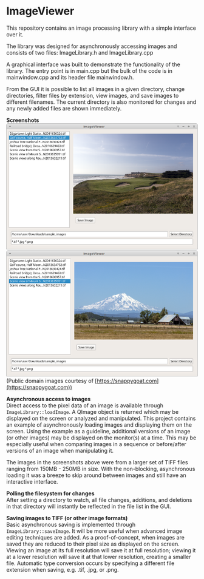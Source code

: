 # ImageViewer
This repository contains an image processing library with a simple interface over it.

The library was designed for asynchronously accessing images and consists of two files: ImageLibrary.h and ImageLibrary.cpp

A graphical interface was built to demonstrate the functionality of the library. The entry point is in main.cpp but the bulk of the code is in mainwindow.cpp and its header file mainwindow.h.

From the GUI it is possible to list all images in a given directory, change directories, filter files by extension, view images, and save images to different filenames. The current directory is also monitored for changes and any newly added files are shown immediately.

**Screenshots**<br>
![screenshot1](screenshots/screenshot1.png)
![screenshot1](screenshots/screenshot2.png)<br>
(Public domain images courtesy of [https://snappygoat.com](https://snappygoat.com))

**Asynchronous access to images**<br>
Direct access to the pixel data of an image is available through `ImageLibrary::loadImage`. A QImage object is returned which may be displayed on the screen or analyzed and manipulated. This project contains an example of asynchronously loading images and displaying them on the screen. Using the example as a guideline, additional versions of an image (or other images) may be displayed on the monitor(s) at a time. This may be especially useful when comparing images in a sequence or before/after versions of an image when manipulating it.

The images in the screenshots above were from a larger set of TIFF files ranging from 150MB - 250MB in size. With the non-blocking, asynchronous loading it was a breeze to skip around between images and still have an interactive interface.

**Polling the filesystem for changes**<br>
After setting a directory to watch, all file changes, additions, and deletions in that directory will instantly be reflected in the file list in the GUI.

**Saving images to TIFF (or other image formats)**<br>
Basic asynchronous saving is implemented through `ImageLibrary::saveImage`. It will be more useful when advanced image editing techniques are added. As a proof-of-concept, when images are saved they are reduced to their pixel size as displayed on the screen. Viewing an image at its full resolution will save it at full resolution; viewing it at a lower resolution will save it at that lower resolution, creating a smaller file. Automatic type conversion occurs by specifying a different file extension when saving, e.g. .tif, .jpg, or .png.